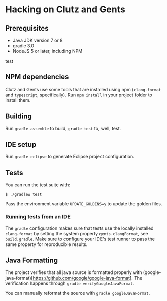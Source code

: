 # Hacking on Clutz and Gents

## Prerequisites

- Java JDK version 7 or 8
- gradle 3.0
- NodeJS 5 or later, including NPM

test
## NPM dependencies

Clutz and Gents use some tools that are installed using npm (`clang-format` and
`typescript`, specifically). Run `npm install` in your project folder to
install them.

## Building

Run `gradle assemble` to build, `gradle test` to, well, test.

## IDE setup

Run `gradle eclipse` to generate Eclipse project configuration.

## Tests

You can run the test suite with:

```shell
$ ./gradlew test
```

Pass the environment variable `UPDATE_GOLDENS=y` to update the golden files.

### Running tests from an IDE

The `gradle` configuration makes sure that tests use the locally installed
`clang-format` by setting the system property `gents.clangFormat`, see
`build.gradle`. Make sure to configure your IDE's test runner to pass the same
property for reproducible results.

## Java Formatting

The project verifies that all java source is formatted properly with
(google-java-format)[https://github.com/google/google-java-format]. The
verification happens through `gradle verifyGoogleJavaFormat`.

You can manually reformat the source with `gradle googleJavaFormat`.
